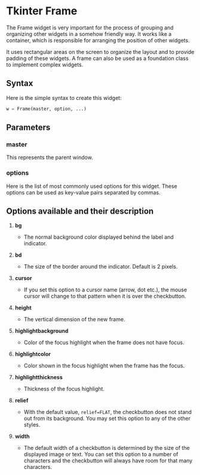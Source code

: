 # Tkinter Frame

The Frame widget is very important for the process of grouping and organizing other widgets in a somehow friendly way. It works like a container, which is responsible for arranging the position of other widgets.

It uses rectangular areas on the screen to organize the layout and to provide padding of these widgets. A frame can also be used as a foundation class to implement complex widgets.

## Syntax

Here is the simple syntax to create this widget:

```python
w = Frame(master, option, ...)
```

## Parameters

### master
This represents the parent window.

### options
Here is the list of most commonly used options for this widget. These options can be used as key-value pairs separated by commas.

## Options available and their description

1. **bg**
   - The normal background color displayed behind the label and indicator.

2. **bd**
   - The size of the border around the indicator. Default is 2 pixels.

3. **cursor**
   - If you set this option to a cursor name (arrow, dot etc.), the mouse cursor will change to that pattern when it is over the checkbutton.

4. **height**
   - The vertical dimension of the new frame.

5. **highlightbackground**
   - Color of the focus highlight when the frame does not have focus.

6. **highlightcolor**
   - Color shown in the focus highlight when the frame has the focus.

7. **highlightthickness**
   - Thickness of the focus highlight.

8. **relief**
   - With the default value, `relief=FLAT`, the checkbutton does not stand out from its background. You may set this option to any of the other styles.

9. **width**
   - The default width of a checkbutton is determined by the size of the displayed image or text. You can set this option to a number of characters and the checkbutton will always have room for that many characters.
